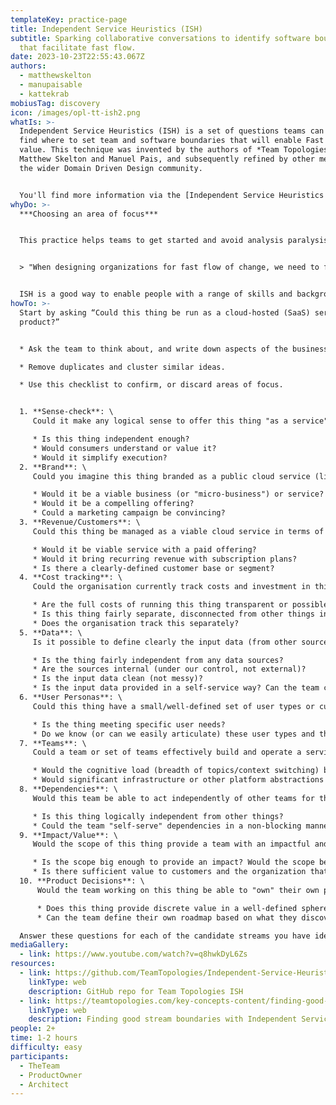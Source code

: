 ```yaml
---
templateKey: practice-page
title: Independent Service Heuristics (ISH)
subtitle: Sparking collaborative conversations to identify software boundaries
  that facilitate fast flow.
date: 2023-10-23T22:55:43.067Z
authors:
  - matthewskelton
  - manupaisable
  - kattekrab
mobiusTag: discovery
icon: /images/opl-tt-ish2.png
whatIs: >-
  Independent Service Heuristics (ISH) is a set of questions teams can use to
  find where to set team and software boundaries that will enable Fast Flow of
  value. T﻿his technique was invented by the authors of *Team Topologies*,
  Matthew Skelton and Manuel Pais, and subsequently refined by other members of
  the wider Domain Driven Design community.


  You'll find more information via the [Independent Service Heuristics GitHub Repository](https://github.com/TeamTopologies/Independent-Service-Heuristics) which is openly provided via the CC BY-SA license.
whyDo: >-
  ***C﻿hoosing an area of focus***


  T﻿his practice helps teams to get started and avoid analysis paralysis by using a series of questions to help identify where to focus attention, or quickly decide an area of focus is not suitable for further discovery after all.


  > "When designing organizations for fast flow of change, we need to find effective boundaries between different streams of change… The ISH approach covers many typical situations in modern software but not all. It's designed to stimulate conversation and provide a frame for thinking, not as a perfect "catch-all" tool."


  I﻿SH is a good way to enable people with a range of skills and backgrounds to have meaningful conversations, and create alignment across organisational boundaries.
howTo: >-
  S﻿tart by asking “Could this thing be run as a cloud-hosted (SaaS) service or
  product?”


  * A﻿sk the team to think about, and write down aspects of the business, relevant tasks, software applications, and customer journeys which could become an independent domain, service, or value stream.

  * Remove duplicates and cluster similar ideas.

  * Use this checklist to confirm, or discard areas of focus.


  1. **Sense-check**: \
     Could it make any logical sense to offer this thing "as a service"?

     * Is this thing independent enough?
     * Would consumers understand or value it?
     * Would it simplify execution?
  2. **Brand**: \
     Could you imagine this thing branded as a public cloud service (like *AvocadoOnline.com* 🥑)?

     * Would it be a viable business (or "micro-business") or service?
     * Would it be a compelling offering?
     * Could a marketing campaign be convincing?
  3. **Revenue/Customers**: \
     Could this thing be managed as a viable cloud service in terms of revenue and customers?

     * Would it be viable service with a paid offering?
     * Would it bring recurring revenue with subscription plans?
     * Is there a clearly-defined customer base or segment?
  4. **Cost tracking**: \
     Could the organisation currently track costs and investment in this thing separately from similar things?

     * Are the full costs of running this thing transparent or possible to discover considering infrastructure costs, data storage costs, data transfer costs, licence costs, etc.?
     * Is this thing fairly separate, disconnected from other things in the organisation?
     * Does the organisation track this separately?
  5. **Data**: \
     Is it possible to define clearly the input data (from other sources) that this thing needs?

     * Is the thing fairly independent from any data sources?
     * Are the sources internal (under our control, not external)?
     * Is the input data clean (not messy)?
     * Is the input data provided in a self-service way? Can the team consume the input data "as a service"?
  6. **User Personas**: \
     Could this thing have a small/well-defined set of user types or customers (user personas)?

     * Is the thing meeting specific user needs?
     * Do we know (or can we easily articulate) these user types and their needs?
  7. **Teams**: \
     Could a team or set of teams effectively build and operate a service based on this thing?

     * Would the cognitive load (breadth of topics/context switching) be bounded to help the team focus and succeed?
     * Would significant infrastructure or other platform abstractions be unnecessary?
  8. **Dependencies**: \
     Would this team be able to act independently of other teams for the majority of the time to achieve their objectives?

     * Is this thing logically independent from other things?
     * Could the team "self-serve" dependencies in a non-blocking manner from a platform?
  9. **Impact/Value**: \
     Would the scope of this thing provide a team with an impactful and engaging challenge?

     * Is the scope big enough to provide an impact? Would the scope be engaging for talented people?
     * Is there sufficient value to customers and the organization that the value would be clearly recognized?
  10. **Product Decisions**: \
      Would the team working on this thing be able to "own" their own product roadmap and the product direction?

      * Does this thing provide discrete value in a well-defined sphere of execution?
      * Can the team define their own roadmap based on what they discover is best for the product and its users (so that the team is not driven by the requirements and priorities of other teams)?

  Answer these questions for each of the candidate streams you have identified. The more 'yes' or 'maybe' answers a possible stream has, the greater the chance that you have found a good candidate for being a separate stream of change.
mediaGallery:
  - link: https://www.youtube.com/watch?v=q8hwkDyL6Zs
resources:
  - link: https://github.com/TeamTopologies/Independent-Service-Heuristics
    linkType: web
    description: GitHub repo for Team Topologies ISH
  - link: https://teamtopologies.com/key-concepts-content/finding-good-stream-boundaries-with-independent-service-heuristics
    linkType: web
    description: Finding good stream boundaries with Independent Service Heuristics
people: 2+
time: 1-2 hours
difficulty: easy
participants:
  - TheTeam
  - ProductOwner
  - Architect
---
```

